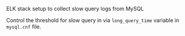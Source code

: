 ELK stack setup to collect slow query logs from MySQL

Control the threshold for slow query in via `long_query_time` variable in `mysql.cnf` file.
